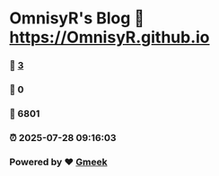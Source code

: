 # OmnisyR's Blog :link: https://OmnisyR.github.io 
### :page_facing_up: [3](https://OmnisyR.github.io/tag.html) 
### :speech_balloon: 0 
### :hibiscus: 6801 
### :alarm_clock: 2025-07-28 09:16:03 
### Powered by :heart: [Gmeek](https://github.com/Meekdai/Gmeek)

